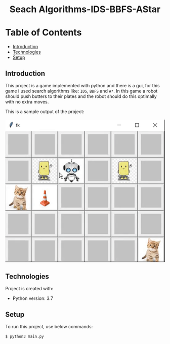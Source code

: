 # <p align="center">Seach Algorithms-IDS-BBFS-AStar</p> 

# Table of Contents
- [Introduction](https://github.com/mohammadtavakoli78/Artificial-Intelligence/tree/master/Project%201%20(Seach%20Algorithms-IDS-BBFS-AStar)#introduction)
- [Technologies](https://github.com/mohammadtavakoli78/Artificial-Intelligence/tree/master/Project%201%20(Seach%20Algorithms-IDS-BBFS-AStar)#technologies)
- [Setup](https://github.com/mohammadtavakoli78/Artificial-Intelligence/tree/master/Project%201%20(Seach%20Algorithms-IDS-BBFS-AStar)#setup)

## Introduction
This project is a game implemented with python and there is a gui, for this game i used search algorithms like: ```IDS```, ```BBFS``` and ```A*```. In this game a robot should push butters to their plates and the robot should do this optimally with no extra moves.<br>

This is a sample output of the project:<br><br>
![](https://github.com/mohammadtavakoli78/Artificial-Intelligence/blob/master/Project%201%20(Seach%20Algorithms-IDS-BBFS-AStar)/run-game.gif)

## Technologies
Project is created with:
* Python version: 3.7

## Setup
To run this project, use below commands:
```
$ python3 main.py
```
